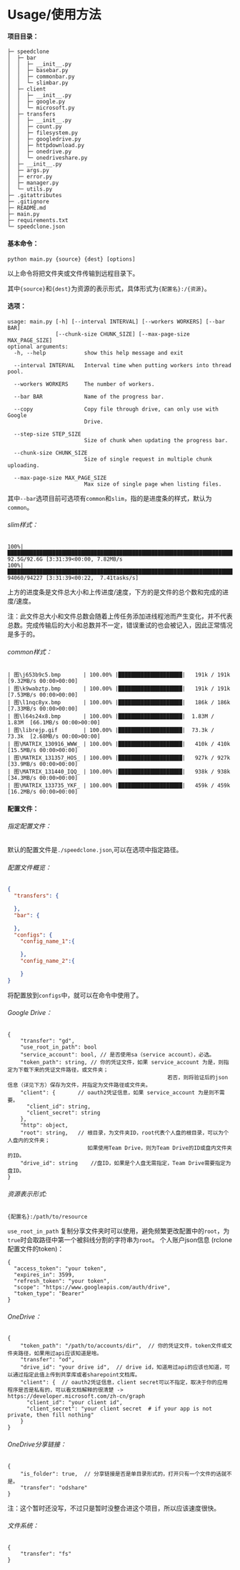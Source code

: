# Usage/使用方法
#### 项目目录：
```
├─ speedclone
│  ├─ bar
│  │  ├─ __init__.py
│  │  ├─ basebar.py
│  │  ├─ commonbar.py
│  │  └─ slimbar.py
│  ├─ client
│  │  ├─ __init__.py
│  │  ├─ google.py
│  │  └─ microsoft.py
│  ├─ transfers
│  │  ├─ __init__.py
│  │  ├─ count.py
│  │  ├─ filesystem.py
│  │  ├─ googledrive.py
│  │  ├─ httpdownload.py
│  │  ├─ onedrive.py
│  │  └─ onedriveshare.py
│  ├─ __init__.py
│  ├─ args.py
│  ├─ error.py
│  ├─ manager.py
│  └─ utils.py
├─ .gitattributes
├─ .gitignore
├─ README.md
├─ main.py
├─ requirements.txt
└─ speedclone.json
```
#### 基本命令：
```
python main.py {source} {dest} [options]
```
以上命令将把文件夹或文件传输到远程目录下。

其中`{source}`和`{dest}`为资源的表示形式，具体形式为`{配置名}:/{资源}`。

#### 选项：
```
usage: main.py [-h] [--interval INTERVAL] [--workers WORKERS] [--bar BAR]
               [--chunk-size CHUNK_SIZE] [--max-page-size MAX_PAGE_SIZE]
optional arguments:
  -h, --help            show this help message and exit

  --interval INTERVAL   Interval time when putting workers into thread pool.

  --workers WORKERS     The number of workers.

  --bar BAR             Name of the progress bar.

  --copy                Copy file through drive, can only use with Google
                        Drive.

  --step-size STEP_SIZE
                        Size of chunk when updating the progress bar.

  --chunk-size CHUNK_SIZE
                        Size of single request in multiple chunk uploading.

  --max-page-size MAX_PAGE_SIZE
                        Max size of single page when listing files.
```
其中`--bar`选项目前可选项有`common`和`slim`，指的是进度条的样式，默认为`common`。
###### slim样式：
```
100%|███████████████████████████████████████████████████████████████████████████████████████████████████████████████████████████████████████████████████▉| 92.5G/92.6G [3:31:39<00:00, 7.82MB/s
100%|███████████████████████████████████████████████████████████████████████████████████████████████████████████████████████████████████████████████▋| 94060/94227 [3:31:39<00:22,  7.41tasks/s]
```
上方的进度条是文件总大小和上传进度/速度，下方的是文件的总个数和完成的进度/速度。

注：此文件总大小和文件总数会随着上传任务添加进线程池而产生变化，并不代表总数。完成传输后的大小和总数并不一定，错误重试的也会被记入，因此正常情况是多于的。
###### common样式：
```
| 图\j653b9c5.bmp       | 100.00% |████████████████████|   191k / 191k   [9.32MB/s 00:00>00:00]
| 图\k9wabztp.bmp       | 100.00% |████████████████████|   191k / 191k   [7.53MB/s 00:00>00:00]
| 图\l1nqc8yx.bmp       | 100.00% |████████████████████|   186k / 186k   [7.33MB/s 00:00>00:00]
| 图\l64s24x8.bmp       | 100.00% |████████████████████|  1.83M / 1.83M  [66.1MB/s 00:00>00:00]
| 图\librejp.gif        | 100.00% |████████████████████|  73.3k / 73.3k  [2.68MB/s 00:00>00:00]
| 图\MATRIX_130916_WWW_ | 100.00% |████████████████████|   410k / 410k   [15.5MB/s 00:00>00:00]
| 图\MATRIX_131357_HOS_ | 100.00% |████████████████████|   927k / 927k   [33.9MB/s 00:00>00:00]
| 图\MATRIX_131440_IQQ_ | 100.00% |████████████████████|   938k / 938k   [34.3MB/s 00:00>00:00]
| 图\MATRIX_133735_YKF_ | 100.00% |████████████████████|   459k / 459k   [16.2MB/s 00:00>00:00]
```
#### 配置文件：
###### 指定配置文件：
默认的配置文件是`./speedclone.json`,可以在选项中指定路径。
###### 配置文件概览：
```json
{
  "transfers": {

  },
  "bar": {

  },
  "configs": {
  	"config_name_1":{

  	},
  	"config_name_2":{

  	}
}
```
将配置放到`configs`中，就可以在命令中使用了。
###### Google Drive：
```
{
	"transfer": "gd", 
	"use_root_in_path": bool
	"service_account": bool, // 是否使用sa（service account），必选。
	"token_path": string, // 你的凭证文件，如果 service_account 为是，则指定为下载下来的凭证文件路径，或文件夹；
												  若否，则将验证后的json信息（详见下方）保存为文件，并指定为文件路径或文件夹。
	"client": {       // oauth2凭证信息，如果 service_account 为是则不需要。
	  "client_id": string,
	  "client_secret": string
	},
	"http": object,
	"root": string,   // 根目录，为文件夹ID，root代表个人盘的根目录，可以为个人盘内的文件夹；
						 如果使用Team Drive，则为Team Drive的ID或盘内文件夹的ID。
	"drive_id": string    //盘ID，如果是个人盘无需指定，Team Drive需要指定为盘ID。
}
```
###### 资源表示形式:
`{配置名}:/path/to/resource`

`use_root_in_path`
复制分享文件夹时可以使用，避免频繁更改配置中的`root`，为`true`时会取路径中第一个被斜线分割的字符串为`root`。
个人账户json信息 (rclone配置文件的token)：
```
{
  "access_token": "your token",
  "expires_in": 3599,
  "refresh_token": "your token",
  "scope": "https://www.googleapis.com/auth/drive",
  "token_type": "Bearer"
}
```
###### OneDrive：
```
{
	"token_path": "/path/to/accounts/dir",  // 你的凭证文件，token文件或文件夹路径，如果用过api应该知道是啥。
	"transfer": "od",
	"drive_id": "your drive id",  // drive id，知道用过api的应该也知道，可以通过指定此值上传到共享库或者sharepoint文档库。
	"client": {  // oauth2凭证信息，client secret可以不指定，取决于你的应用程序是否是私有的，可以看文档解释的很清楚 -> https://developer.microsoft.com/zh-cn/graph
	  "client_id": "your client id",
	  "client_secret": "your client secret  # if your app is not private, then fill nothing"
	}
}
```
###### OneDrive分享链接：
```
{
	"is_folder": true,  // 分享链接是否是单目录形式的，打开只有一个文件的话就不是。
	"transfer": "odshare"
}
```
注：这个暂时还没写，不过只是暂时没整合进这个项目，所以应该速度很快。
###### 文件系统：
```
{
	"transfer": "fs"
}
```
